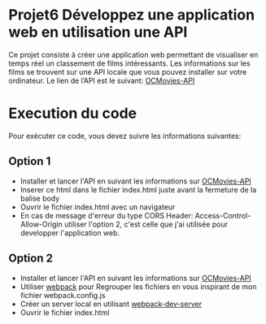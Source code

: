 # Projet6 Développez une application web en utilisation une API
Ce projet consiste à créer une application web permettant de visualiser en temps réel un classement de films intéressants.
Les informations sur les films se trouvent sur une API locale que vous pouvez installer sur votre ordinateur. 
Le lien de l’API est le suivant: [OCMovies-API](https://github.com/OpenClassrooms-Student-Center/OCMovies-API-EN-FR)
# Execution du code
 Pour exécuter ce code, vous devez suivre les informations suivantes:
 ## Option 1
 * Installer et lancer l'API en suivant les informations sur [OCMovies-API](https://github.com/OpenClassrooms-Student-Center/OCMovies-API-EN-FR)
 * Inserer ce html <script src="js/index.js"></script> dans le fichier index.html juste avant la fermeture de la balise body
 * Ouvrir le fichier index.html avec un navigateur
 * En cas de message d'erreur du type CORS Header: Access-Control-Allow-Origin utiliser l'option 2, c'est celle que j'ai utilisée pour developper l'application web.
 ## Option 2 
 * Installer et lancer l'API en suivant les informations sur [OCMovies-API](https://github.com/OpenClassrooms-Student-Center/OCMovies-API-EN-FR)
 * Utiliser [webpack](https://webpack.js.org/) pour Regrouper les fichiers en vous inspirant de mon fichier webpack.config.js
 * Créer un server local en utilisant [webpack-dev-server](https://github.com/webpack/webpack-dev-server)
 * Ouvrir le fichier index.html
